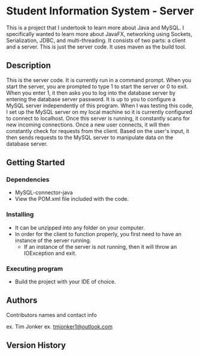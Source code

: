 # Student Information System - Server

This is a project that I undertook to learn more about Java and MySQL.  I specifically wanted to learn more about JavaFX, 
networking using Sockets, Serialization, JDBC, and multi-threading.  It consists of two parts: a client and a server.  This is just the server 
code.  It uses maven as the build tool.

## Description

This is the server code.  It is currently run in a command prompt.  When you start the server, you are prompted to type 1 to start the server or 0 to exit.  
When you enter 1, it then asks you to log into the database server by entering the database server password.  It is up to you to configure a MySQL server independently
of this program.  When I was testing this code, I set up the MySQL server on my local machine so it is currently configured to connect to localhost.  Once this
server is running, it constantly scans for new incoming connections.  Once a new user connects, it will then constantly check for requests from the client.
Based on the user's input, it then sends requests to the MySQL server to manipulate data on the database server.

## Getting Started

### Dependencies

* MySQL-connector-java
* View the POM.xml file included with the code.

### Installing

* It can be unzipped into any folder on your computer.
* In order for the client to function properly, you first need to have an instance of the server running.
	* If an instance of the server is not running, then it will throw an IOException and exit.


### Executing program

* Build the project with your IDE of choice.


## Authors

Contributors names and contact info

ex. Tim Jonker
ex. tmjonker1@outlook.com

## Version History

